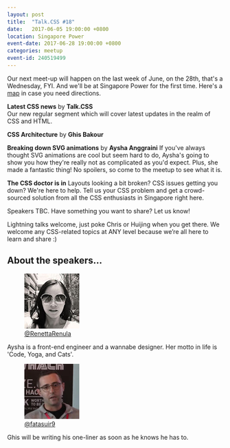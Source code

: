 ```yaml
---
layout: post
title:  "Talk.CSS #18"
date:   2017-06-05 19:00:00 +0800
location: Singapore Power
event-date: 2017-06-28 19:00:00 +0800
categories: meetup
event-id: 240519499
---
```

Our next meet-up will happen on the last week of June, on the 28th, that's a Wednesday, FYI. And we'll be at Singapore Power for the first time. Here's a [map](https://www.google.com/maps/place/Keppel+Towers+2/@1.2743674,103.8407372,17z/data=!3m1!4b1!4m5!3m4!1s0x31da196b6f3cc2fd:0xfbf6cd3e40c77443!8m2!3d1.2743674!4d103.8429259?hl=en) in case you need directions.

**Latest CSS news** by **Talk.CSS**  
Our new regular segment which will cover latest updates in the realm of CSS and HTML.

**CSS Architecture** by **Ghis Bakour**

**Breaking down SVG animations** by **Aysha Anggraini**
If you've always thought SVG animations are cool but seem hard to do, Aysha's going to show you how they're really not as complicated as you'd expect. Plus, she made a fantastic thing! No spoilers, so come to the meetup to see what it is.

**The CSS doctor is in**
Layouts looking a bit broken? CSS issues getting you down? We're here to help. Tell us your CSS problem and get a crowd-sourced solution from all the CSS enthusiasts in Singapore right here.

Speakers TBC. Have something you want to share? Let us know!

Lightning talks welcome, just poke Chris or Huijing when you get there. We welcome any CSS-related topics at ANY level because we’re all here to learn and share :)

## About the speakers...

<div class="o-flex c-speakers u-align-start">
  <div class="o-flex3__item c-speaker">
    <figure>
      <img class="c-speaker__img" src="/img/talk-4/ren.jpg" srcset="/img/talk-4/ren@2x.jpg 2x" alt="Ren Aysha"/>
      <figcaption><a class="c-speaker__link" href="https://twitter.com/RenettaRenula">@RenettaRenula</a></figcaption>
    </figure>
    <p class="c-speaker__intro">Aysha is a front-end engineer and a wannabe designer. Her motto in life is 'Code, Yoga, and Cats'.</p>
  </div>

  <div class="o-flex3__item c-speaker">
    <figure>
      <img class="c-speaker__img" src="/img/talk-18/ghis.jpg" srcset="/img/talk-18/ghis@2x.jpg 2x" alt="Ghis Bakour"/>
      <figcaption><a class="c-speaker__link" href="https://twitter.com/fatasuir9">@fatasuir9</a></figcaption>
    </figure>
    <p class="c-speaker__intro">Ghis will be writing his one-liner as soon as he knows he has to.</p>
  </div>
</div>
